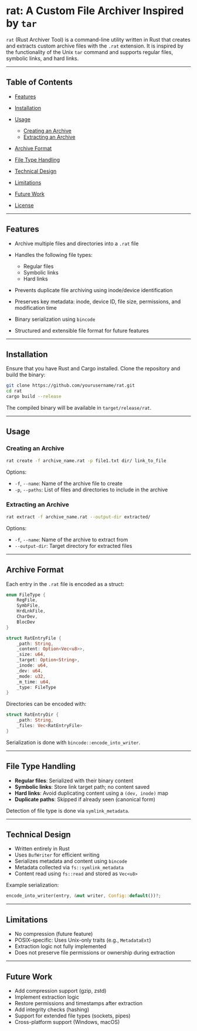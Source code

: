 # rat: A Custom File Archiver Inspired by `tar`

`rat` (Rust Archiver Tool) is a command-line utility written in Rust that creates and extracts custom archive files with the `.rat` extension. It is inspired by the functionality of the Unix `tar` command and supports regular files, symbolic links, and hard links.

---

## Table of Contents

* [Features](#features)
* [Installation](#installation)
* [Usage](#usage)

  * [Creating an Archive](#creating-an-archive)
  * [Extracting an Archive](#extracting-an-archive)
* [Archive Format](#archive-format)
* [File Type Handling](#file-type-handling)
* [Technical Design](#technical-design)
* [Limitations](#limitations)
* [Future Work](#future-work)
* [License](#license)

---

## Features

* Archive multiple files and directories into a `.rat` file
* Handles the following file types:

  * Regular files
  * Symbolic links
  * Hard links
* Prevents duplicate file archiving using inode/device identification
* Preserves key metadata: inode, device ID, file size, permissions, and modification time
* Binary serialization using `bincode`
* Structured and extensible file format for future features

---

## Installation

Ensure that you have Rust and Cargo installed. Clone the repository and build the binary:

```bash
git clone https://github.com/yourusername/rat.git
cd rat
cargo build --release
```

The compiled binary will be available in `target/release/rat`.

---

## Usage

### Creating an Archive

```bash
rat create -f archive_name.rat -p file1.txt dir/ link_to_file
```

Options:

* `-f`, `--name`: Name of the archive file to create
* `-p`, `--paths`: List of files and directories to include in the archive

### Extracting an Archive

```bash
rat extract -f archive_name.rat --output-dir extracted/
```

Options:

* `-f`, `--name`: Name of the archive to extract from
* `--output-dir`: Target directory for extracted files

---

## Archive Format

Each entry in the `.rat` file is encoded as a struct:

```rust
enum FileType {
    RegFile,
    SymbFile,
    HrdLnkFile,
    CharDev,
    BlocDev
}

struct RatEntryFile {
    _path: String,
    _content: Option<Vec<u8>>,
    _size: u64,
    _target: Option<String>,
    _inode: u64,
    _dev: u64,
    _mode: u32,
    _m_time: u64,
    _type: FileType
}
```

Directories can be encoded with:

```rust
struct RatEntryDir {
    _path: String,
    _files: Vec<RatEntryFile>
}
```

Serialization is done with `bincode::encode_into_writer`.

---

## File Type Handling

* **Regular files**: Serialized with their binary content
* **Symbolic links**: Store link target path; no content saved
* **Hard links**: Avoid duplicating content using a `(dev, inode)` map
* **Duplicate paths**: Skipped if already seen (canonical form)

Detection of file type is done via `symlink_metadata`.

---

## Technical Design

* Written entirely in Rust
* Uses `BufWriter` for efficient writing
* Serializes metadata and content using `bincode`
* Metadata collected via `fs::symlink_metadata`
* Content read using `fs::read` and stored as `Vec<u8>`

Example serialization:

```rust
encode_into_writer(entry, &mut writer, Config::default())?;
```

---

## Limitations

* No compression (future feature)
* POSIX-specific: Uses Unix-only traits (e.g., `MetadataExt`)
* Extraction logic not fully implemented
* Does not preserve file permissions or ownership during extraction

---

## Future Work

* Add compression support (gzip, zstd)
* Implement extraction logic
* Restore permissions and timestamps after extraction
* Add integrity checks (hashing)
* Support for extended file types (sockets, pipes)
* Cross-platform support (Windows, macOS)

